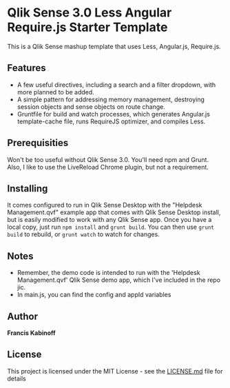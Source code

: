 # Qlik Sense 3.0 Less Angular Require.js Starter Template

This is a Qlik Sense mashup template that uses Less, Angular.js, Require.js.

## Features

* A few useful directives, including a search and a filter dropdown, with more planned to be added.
* A simple pattern for addressing memory management, destroying session objects and sense objects on route change.
* Gruntfile for build and watch processes, which generates Angular.js template-cache file, runs RequireJS optimizer, and compiles Less.

## Prerequisities

Won't be too useful without Qlik Sense 3.0. You'll need npm and Grunt. Also, I like to use the LiveReload Chrome plugin, but not a requirement.

## Installing

It comes configured to run in Qlik Sense Desktop with the "Helpdesk Management.qvf" example app that comes with Qlik Sense Desktop install, but is easily modified to work with any Qlik Sense app.
Once you have a local copy, just run `npm install` and `grunt build`. You can then use `grunt build` to rebuild, or `grunt watch` to watch for changes.

## Notes

* Remember, the demo code is intended to run with the 'Helpdesk Management.qvf' Qlik Sense demo app, which I've included in the repo jic.
* In main.js, you can find the config and appId variables

## Author

**Francis Kabinoff**

## License

This project is licensed under the MIT License - see the [LICENSE.md](LICENSE.md) file for details
